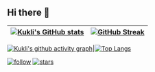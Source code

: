 ## Hi there :wave:

|[![Kukli's GitHub stats](https://github-readme-stats.vercel.app/api?username=spanishkukli&hide_border=true&theme=dark&show_icons=true&title_color=0EB3C9)](https://github.com/spanishkukli)|[![GitHub Streak](http://github-readme-streak-stats.herokuapp.com?user=spanishkukli&theme=dark&ring=0EB3C9&fire=B590FA&currStreakLabel=0EB3C9&hide_border=true)](https://git.io/streak-stats)|
|---|---|

[![Kukli's github activity graph](https://activity-graph.herokuapp.com/graph?username=spanishkukli&bg_color=151515&color=ffffff&line=0EB3C9&hide_border=true&point=0EB3C9&area=true
)](https://github.com/ashutosh00710/github-readme-activity-graph)|[![Top Langs](https://github-readme-stats.vercel.app/api/top-langs/?username=spanishkukli&layout=compact&hide_border=true&theme=dark&show_icons=true&title_color=0EB3C9&width=500px)](https://github.com/anuraghazra/github-readme-stats)

[![follow](https://img.shields.io/github/followers/spanishkukli?label=follow&style=social)](https://github.com/spanishkukli)
[![stars](https://img.shields.io/github/stars/spanishkukli?style=social)](https://github.com/spanishkukli?tab=repositories)

